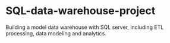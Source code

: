 # SQL-data-warehouse-project
Building a model data warehouse with SQL server, including ETL processing, data modeling and analytics.
